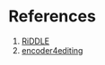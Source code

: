 # References
1) [RiDDLE](https://github.com/ldz666666/RiDDLE)
2) [encoder4editing](https://github.com/omertov/encoder4editing)
